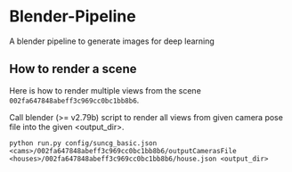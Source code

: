 # Blender-Pipeline
A blender pipeline to generate images for deep learning

## How to render a scene

Here is how to render multiple views from the scene `002fa647848abeff3c969cc0bc1bb8b6`.

Call blender (>= v2.79b) script to render all views from given camera pose file into the given <output_dir>.
```
python run.py config/suncg_basic.json <cams>/002fa647848abeff3c969cc0bc1bb8b6/outputCamerasFile <houses>/002fa647848abeff3c969cc0bc1bb8b6/house.json <output_dir>
```
